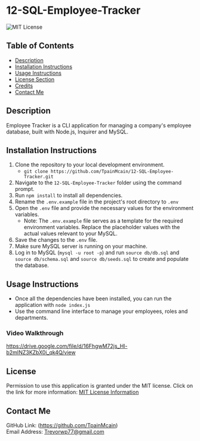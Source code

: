 # 12-SQL-Employee-Tracker
![MIT License](https://img.shields.io/badge/license-MIT-important)

## Table of Contents
  - [Description](#description)
  - [Installation Instructions](#installation-instructions)
  - [Usage Instructions](#usage-instructions)
  - [License Section](#license)
  - [Credits](#credits)
  - [Contact Me](#contact-me)
  
## Description
Employee Tracker is a CLI application for managing a company's employee database, built with Node.js, Inquirer and MySQL.

## Installation Instructions
1. Clone the repository to your local development environment.
    * ```git clone https://github.com/TpainMcain/12-SQL-Employee-Tracker.git```
2. Navigate to the ```12-SQL-Employee-Tracker``` folder using the command prompt.
3. Run ```npm install``` to install all dependencies.
4. Rename the ```.env.example``` file in the project's root directory to ```.env```
5. Open the ```.env``` file and provide the necessary values for the environment variables.
    * Note: The ```.env.example``` file serves as a template for the required environment variables. Replace the placeholder values with the actual values relevant to your MySQL.
6. Save the changes to the ```.env``` file.
7. Make sure MySQL server is running on your machine.
8. Log in to MySQL (```mysql -u root -p```) and run ```source db/db.sql``` and ```source db/schema.sql``` and ```source db/seeds.sql``` to create and populate the database.


## Usage Instructions
* Once all the dependencies have been installed, you can run the application with ```node index.js```  
* Use the command line interface to manage your employees, roles and departments.
### Video Walkthrough
https://drive.google.com/file/d/16FhgwM72js_Hl-b2mINZ3KZbX0i_qk4Q/view

## License
Permission to use this application is granted under the MIT license.
Click on the link for more information: [MIT License Information](https://opensource.org/licenses/MIT)

## Contact Me
GitHub Link: (https://github.com/TpainMcain)<br>
Email Address: <Trevorwp77@gmail.com>
